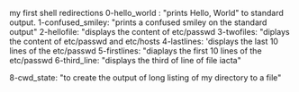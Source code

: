 my first shell redirections
 0-hello_world : "prints Hello, World" to standard output.
 1-confused_smiley: "prints a confused smiley on the standard output"
 2-hellofile: "displays the content of etc/passwd
 3-twofiles: "diplays the content of etc/passwd and etc/hosts
 4-lastlines: 'displays the last 10 lines of the etc/passwd
 5-firstlines: "diaplays the first 10 lines of the etc/passwd
 6-third_line: "displays the third of line of file iacta"

 8-cwd_state: "to create the output of long listing of my directory to a file"

